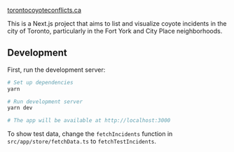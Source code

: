 [torontocoyoteconflicts.ca](https://torontocoyoteconflicts.ca)

This is a Next.js project that aims to list and visualize coyote incidents in the city of Toronto, particularly in the Fort York and City Place neighborhoods.

## Development

First, run the development server:

```bash
# Set up dependencies
yarn

# Run development server
yarn dev

# The app will be available at http://localhost:3000
```

To show test data, change the `fetchIncidents` function in `src/app/store/fetchData.ts` to `fetchTestIncidents`.
